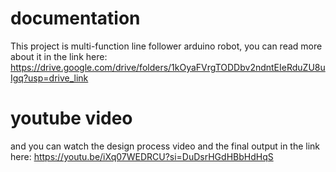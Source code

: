 # documentation
This project is multi-function line follower arduino robot, you can read more about it in the link here: https://drive.google.com/drive/folders/1kOyaFVrgTODDbv2ndntEIeRduZU8uIgq?usp=drive_link
# youtube video
and you can watch the design process video and the final output in the link here: https://youtu.be/iXq07WEDRCU?si=DuDsrHGdHBbHdHqS
